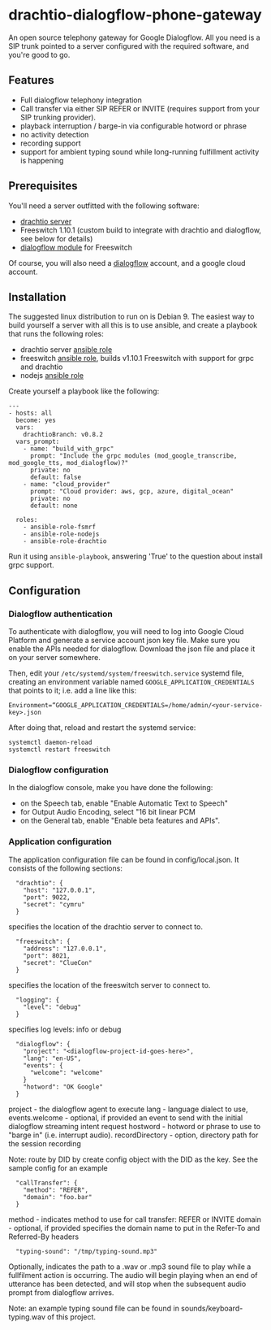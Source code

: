 # drachtio-dialogflow-phone-gateway

An open source telephony gateway for Google Dialogflow.  All you need is a SIP trunk pointed to a server configured with the required software, and you're good to go. 

## Features
- Full dialogflow telephony integration
- Call transfer via either SIP REFER or INVITE (requires support from your SIP trunking provider).
- playback interruption / barge-in via configurable hotword or phrase
- no activity detection
- recording support
- support for ambient typing sound while long-running fulfillment activity is happening

## Prerequisites
You'll need a server outfitted with the following software:

- [drachtio server](https://drachtio.org)
- Freeswitch 1.10.1 (custom build to integrate with drachtio and dialogflow, see below for details)
- [dialogflow module](https://github.com/davehorton/drachtio-freeswitch-modules/tree/master/modules/mod_dialogflow) for Freeswitch

Of course, you will also need a [dialogflow](https://dialogflow.com/) account, and a google cloud account.

## Installation
The suggested linux distribution to run on is Debian 9. The easiest way to build yourself a server with all this is to use ansible, and create a playbook that runs the following roles:
* drachtio server [ansible role](https://github.com/davehorton/ansible-role-drachtio)
* freeswitch [ansible role](https://github.com/davehorton/ansible-role-fsmrf), builds v1.10.1 Freeswitch with support for grpc and drachtio
* nodejs [ansible role](https://github.com/davehorton/ansible-role-nodejs)

Create yourself a playbook like the following:
```
---
- hosts: all
  become: yes
  vars:
    drachtioBranch: v0.8.2
  vars_prompt:
    - name: "build_with_grpc"
      prompt: "Include the grpc modules (mod_google_transcribe, mod_google_tts, mod_dialogflow)?"
      private: no
      default: false
    - name: "cloud_provider"
      prompt: "Cloud provider: aws, gcp, azure, digital_ocean"
      private: no
      default: none

  roles:
    - ansible-role-fsmrf
    - ansible-role-nodejs
    - ansible-role-drachtio
```
Run it using `ansible-playbook`, answering 'True' to the question about install grpc support.

## Configuration

### Dialogflow authentication
To authenticate with dialogflow, you will need to log into Google Cloud Platform and generate a service account json key file.  Make sure you enable the APIs needed for dialogflow.  Download the json file and place it on your server somewhere. 

Then, edit your `/etc/systemd/system/freeswitch.service` systemd file, creating an environment variable named `GOOGLE_APPLICATION_CREDENTIALS` that points to it; i.e. add a line like this:
```
Environment=“GOOGLE_APPLICATION_CREDENTIALS=/home/admin/<your-service-key>.json
```

After doing that, reload and restart the systemd service:
```
systemctl daemon-reload
systemctl restart freeswitch
```

### Dialogflow configuration
In the dialogflow console, make you have done the following:
* on the Speech tab, enable "Enable Automatic Text to Speech"
* for Output Audio Encoding, select "16 bit linear PCM
* on the General tab, enable "Enable beta features and APIs".

### Application configuration
The application configuration file can be found in config/local.json.  It consists of the following sections:

```
  "drachtio": {
    "host": "127.0.0.1",
    "port": 9022,
    "secret": "cymru"
  }
```
specifies the location of the drachtio server to connect to.

```
  "freeswitch": {
    "address": "127.0.0.1",
    "port": 8021,
    "secret": "ClueCon"
  }
```
specifies the location of the freeswitch server to connect to.

```
  "logging": {
    "level": "debug"
  }
```
specifies log levels: info or debug

```
  "dialogflow": {
    "project": "<dialogflow-project-id-goes-here>",
    "lang": "en-US",
    "events": {
      "welcome": "welcome"
    }
    "hotword": "OK Google"
  }
```
project - the dialogflow agent to execute
lang - language dialect to use, 
events.welcome - optional, if provided an event to send with the initial dialogflow streaming intent request
hostword - hotword or phrase to use to "barge in" (i.e. interrupt audio).
recordDirectory - option, directory path for the session recording 

Note: route by DID by create config object with the DID as the key. See the sample config for an example

```
  "callTransfer": {
    "method": "REFER",
    "domain": "foo.bar"
  }
```
method - indicates method to use for call transfer: REFER or INVITE
domain - optional, if provided specifies the domain name to put in the Refer-To and Referred-By headers

```
  "typing-sound": "/tmp/typing-sound.mp3"
```
Optionally, indicates the path to a .wav or .mp3 sound file to play while a fullfilment action is occurring.  The audio will begin playing when an end of utterance has been detected, and will stop when the subsequent audio prompt from dialogflow arrives.

Note: an example typing sound file can be found in sounds/keyboard-typing.wav of this project.